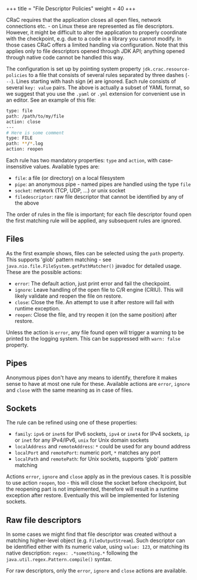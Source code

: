 +++
title = "File Descriptor Policies"
weight = 40
+++

CRaC requires that the application closes all open files, network connections etc. - on Linux these are represented as file descriptors. However, it might be difficult to alter the application to properly coordinate with the checkpoint, e.g. due to a code in a library you cannot modify. In those cases CRaC offers a limited handling via configuration. Note that this applies only to file descriptors opened through JDK API; anything opened through native code cannot be handled this way.

The configuration is set up by pointing system property `jdk.crac.resource-policies` to a file that consists of several rules separated by three dashes (`---`). Lines starting with hash sign (`#`) are ignored. Each rule consists of several `key: value` pairs. The above is actually a subset of YAML format, so we suggest that you use the `.yaml` or `.yml` extension for convenient use in an editor. See an example of this file:

```sh
type: file
path: /path/to/my/file
action: close
---
# Here is some comment
type: FILE
path: **/*.log
action: reopen
```

Each rule has two mandatory properties: `type` and `action`, with case-insensitive values. Available types are:

* `file`: a file (or directory) on a local filesystem
* `pipe`: an anonymous pipe - named pipes are handled using the type `file`
* `socket`: network (TCP, UDP, ...) or unix socket
* `filedescriptor`: raw file descriptor that cannot be identified by any of the above

The order of rules in the file is important; for each file descriptor found open the first matching rule will be applied, any subsequent rules are ignored.

## Files

As the first example shows, files can be selected using the `path` property. This supports 'glob' pattern matching - see `java.nio.file.FileSystem.getPathMatcher()` javadoc for detailed usage.
These are the possible actions:

* `error`: The default action, just print error and fail the checkpoint.
* `ignore`: Leave handling of the open file to C/R engine (CRIU). This will likely validate and reopen the file on restore.
* `close`: Close the file. An attempt to use it after restore will fail with runtime exception.
* `reopen`: Close the file, and try reopen it (on the same position) after restore.

Unless the action is `error`, any file found open will trigger a warning to be printed to the logging system. This can be suppressed with `warn: false` property.

## Pipes

Anonymous pipes don't have any means to identify, therefore it makes sense to have at most one rule for these. Available actions are `error`, `ignore` and `close` with the same meaning as in case of files.

## Sockets

The rule can be refined using one of these properties:

* `family`: `ipv6` or `inet6` for IPv6 sockets, `ipv4` or `inet4` for IPv4 sockets, `ip` or `inet` for any IPv4/IPv6, `unix` for Unix domain sockets
* `localAddress` and `remoteAddress`: `*` could be used for any bound address
* `localPort` and `remotePort`: numeric port, `*` matches any port
* `localPath` and `remotePath`: for Unix sockets, supports 'glob' pattern matching

Actions `error`, `ignore` and `close` apply as in the previous cases. It is possible to use action `reopen`, too - this will close the socket before checkpoint, but the reopening part is not implemented, therefore will result in a runtime exception after restore. Eventually this will be implemented for listening sockets.

## Raw file descriptors

In some cases we might find that file descriptor was created without a matching higher-level object (e.g. `FileOutputStream`). Such descriptor can be identified either with its numeric value, using `value: 123`, or matching its native description: `regex: .*something.*` following the `java.util.regex.Pattern.compile()` syntax.

For raw descriptors, only the `error`, `ignore` and `close` actions are available.

